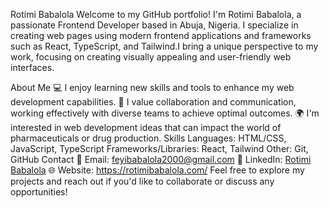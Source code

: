 Rotimi Babalola
Welcome to my GitHub portfolio! I'm Rotimi Babalola, a passionate Frontend Developer based in Abuja, Nigeria. I specialize in creating web pages using modern frontend applications and frameworks such as React, TypeScript, and Tailwind.I bring a unique perspective to my work, focusing on creating visually appealing and user-friendly web interfaces.

About Me
💻 I enjoy learning new skills and tools to enhance my web development capabilities.
🚀 I value collaboration and communication, working effectively with diverse teams to achieve optimal outcomes.
🌍 I'm interested in web development ideas that can impact the world of pharmaceuticals or drug production.
Skills
Languages: HTML/CSS, JavaScript, TypeScript
Frameworks/Libraries: React, Tailwind
Other: Git, GitHub
Contact
📧 Email: feyibabalola2000@gmail.com
🔗 LinkedIn: [Rotimi Babalola](https://www.linkedin.com/in/rotimi-babalola-a41768248/)
🌐 Website: https://rotimibabalola.com/
Feel free to explore my projects and reach out if you'd like to collaborate or discuss any opportunities!
